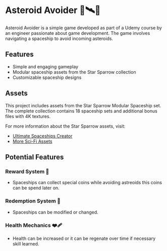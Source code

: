 # Asteroid Avoider 🚀🛰️🌌

Asteroid Avoider is a simple game developed as part of a Udemy course by an engineer passionate about game development. The game involves navigating a spaceship to avoid incoming asteroids.

## Features

- Simple and engaging gameplay
- Modular spaceship assets from the Star Sparrow collection
- Customizable spaceship designs

## Assets

This project includes assets from the Star Sparrow Modular Spaceship set. The complete collection contains 18 spaceship sets and additional bonus files with 4K textures.

For more information about the Star Sparrow assets, visit:
- [Ultimate Spaceships Creator](http://u3d.as/2zmk)
- [More Sci-Fi Assets](https://assetstore.unity.com/publishers/24304)

## Potential Features

### Reward System 🥯

- Spaceships can collect special coins while avoiding astreoids this coins can be spend later on.

### Redemption System 💸

- Spaceships can be modified or changed.

### Health Mechanics ❤️‍🩹

- Health can be increased or it can be regenate over time if necessary skill learned.

